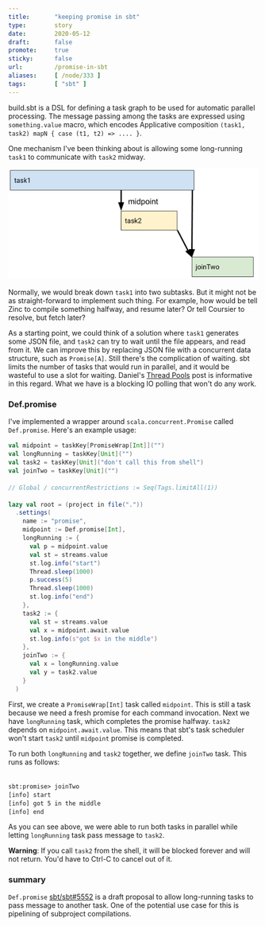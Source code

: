 ```yaml
---
title:       "keeping promise in sbt"
type:        story
date:        2020-05-12
draft:       false
promote:     true
sticky:      false
url:         /promise-in-sbt
aliases:     [ /node/333 ]
tags:        [ "sbt" ]
---
```


build.sbt is a DSL for defining a task graph to be used for automatic parallel processing. The message passing among the tasks are expressed using `something.value` macro, which encodes Applicative composition `(task1, task2) mapN { case (t1, t2) => .... }`.

One mechanism I've been thinking about is allowing some long-running `task1` to communicate with `task2` midway.

![promise](/images/promise-01.png)

Normally, we would break down `task1` into two subtasks. But it might not be as straight-forward to implement such thing. For example, how would be tell Zinc to compile something halfway, and resume later? Or tell Coursier to resolve, but fetch later?

As a starting point, we could think of a solution where `task1` generates some JSON file, and `task2` can try to wait until the file appears, and read from it. We can improve this by replacing JSON file with a concurrent data structure, such as `Promise[A]`. Still there's the complication of waiting. sbt limits the number of tasks that would run in parallel, and it would be wasteful to use a slot for waiting. Daniel's [Thread Pools](https://gist.github.com/djspiewak/46b543800958cf61af6efa8e072bfd5c) post is informative in this regard. What we have is a blocking IO polling that won't do any work.

### Def.promise

I've implemented a wrapper around `scala.concurrent.Promise` called `Def.promise`. Here's an example usage:

```scala
val midpoint = taskKey[PromiseWrap[Int]]("")
val longRunning = taskKey[Unit]("")
val task2 = taskKey[Unit]("don't call this from shell")
val joinTwo = taskKey[Unit]("")

// Global / concurrentRestrictions := Seq(Tags.limitAll(1))

lazy val root = (project in file("."))
  .settings(
    name := "promise",
    midpoint := Def.promise[Int],
    longRunning := {
      val p = midpoint.value
      val st = streams.value
      st.log.info("start")
      Thread.sleep(1000)
      p.success(5)
      Thread.sleep(1000)
      st.log.info("end")
    },
    task2 := {
      val st = streams.value
      val x = midpoint.await.value
      st.log.info(s"got $x in the middle")
    },
    joinTwo := {
      val x = longRunning.value
      val y = task2.value
    }
  )
```

First, we create a `PromiseWrap[Int]` task called `midpoint`. This is still a task because we need a fresh promise for each command invocation. Next we have `longRunning` task, which completes the promise halfway. `task2` depends on `midpoint.await.value`. This means that sbt's task scheduler won't start `task2` until `midpoint` promise is completed.

To run both `longRunning` and `task2` together, we define `joinTwo` task. This runs as follows:

<code>
sbt:promise> joinTwo
[info] start
[info] got 5 in the middle
[info] end
</code>

As you can see above, we were able to run both tasks in parallel while letting `longRunning` task pass message to `task2`.

**Warning**: If you call `task2` from the shell, it will be blocked forever and will not return. You'd have to Ctrl-C to cancel out of it.

### summary

`Def.promise` [sbt/sbt#5552](https://github.com/sbt/sbt/pull/5552) is a draft proposal to allow long-running tasks to pass message to another task. One of the potential use case for this is pipelining of subproject compilations.

